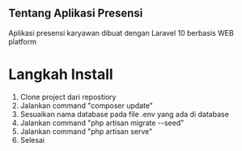 ## Tentang Aplikasi Presensi 
Aplikasi presensi karyawan dibuat dengan Laravel 10 berbasis WEB platform

# Langkah Install
1. Clone project dari repostiory
2. Jalankan command "composer update"
3. Sesuaikan nama database pada file .env yang ada di database 
4. Jalankan command "php artisan migrate --seed"
5. Jalankan command "php artisan serve"
6. Selesai
